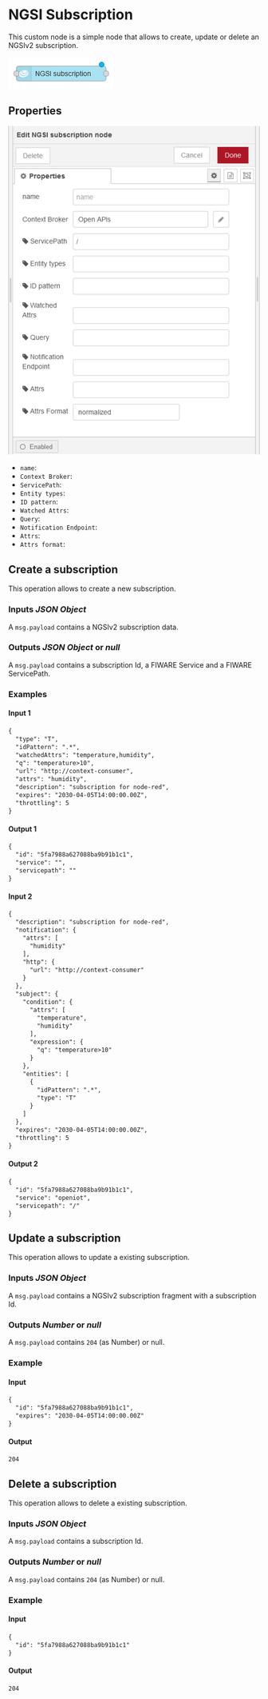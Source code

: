 # NGSI Subscription

This custom node is a simple node that allows to create, update or delete an NGSIv2 subscription.

![](https://raw.githubusercontent.com/lets-fiware/node-red-contrib-letsfiware-NGSI/gh-pages/images/subscription-01.png)

## Properties

![](https://raw.githubusercontent.com/lets-fiware/node-red-contrib-letsfiware-NGSI/gh-pages/images/subscription-02.png)

-   `name`:
-   `Context Broker`:
-   `ServicePath`:
-   `Entity types`:
-   `ID pattern`:
-   `Watched Attrs`:
-   `Query`:
-   `Notification Endpoint`:
-   `Attrs`:
-   `Attrs format`:

## Create a subscription

This operation allows to create a new subscription.

### Inputs *JSON Object*

A `msg.payload` contains a NGSIv2 subscription data.

### Outputs *JSON Object* or *null*

A `msg.payload` contains a subscription Id, a FIWARE Service and a FIWARE ServicePath.

### Examples

#### Input 1

```
{
  "type": "T",
  "idPattern": ".*",
  "watchedAttrs": "temperature,humidity",
  "q": "temperature>10",
  "url": "http://context-consumer",
  "attrs": "humidity",
  "description": "subscription for node-red",
  "expires": "2030-04-05T14:00:00.00Z",
  "throttling": 5
}
```

#### Output 1

```
{
  "id": "5fa7988a627088ba9b91b1c1",
  "service": "",
  "servicepath": ""
}
```

#### Input 2

```
{
  "description": "subscription for node-red",
  "notification": {
    "attrs": [
      "humidity"
    ],
    "http": {
      "url": "http://context-consumer"
    }
  },
  "subject": {
    "condition": {
      "attrs": [
        "temperature",
        "humidity"
      ],
      "expression": {
        "q": "temperature>10"
      }
    },
    "entities": [
      {
        "idPattern": ".*",
        "type": "T"
      }
    ]
  },
  "expires": "2030-04-05T14:00:00.00Z",
  "throttling": 5
}
```

#### Output 2

```
{
  "id": "5fa7988a627088ba9b91b1c1",
  "service": "openiot",
  "servicepath": "/"
}
```

## Update a subscription

This operation allows to update a existing subscription.

### Inputs *JSON Object*

A `msg.payload` contains a NGSIv2 subscription fragment with a subscription Id.

### Outputs *Number* or *null*

A `msg.payload` contains `204` (as Number) or null.

### Example

#### Input

```
{
  "id": "5fa7988a627088ba9b91b1c1",
  "expires": "2030-04-05T14:00:00.00Z"
}
```

#### Output

```
204
```

## Delete a subscription

This operation allows to delete a existing subscription.

### Inputs *JSON Object*

A `msg.payload` contains a subscription Id.

### Outputs *Number* or *null*

A `msg.payload` contains `204` (as Number) or null.

### Example

#### Input

```
{
  "id": "5fa7988a627088ba9b91b1c1"
}
```

#### Output

```
204
```
